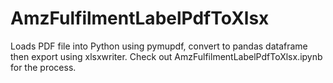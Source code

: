 # AmzFulfilmentLabelPdfToXlsx
Loads PDF file into Python using pymupdf, convert to pandas dataframe then export using xlsxwriter.
Check out AmzFulfilmentLabelPdfToXlsx.ipynb for the process.
